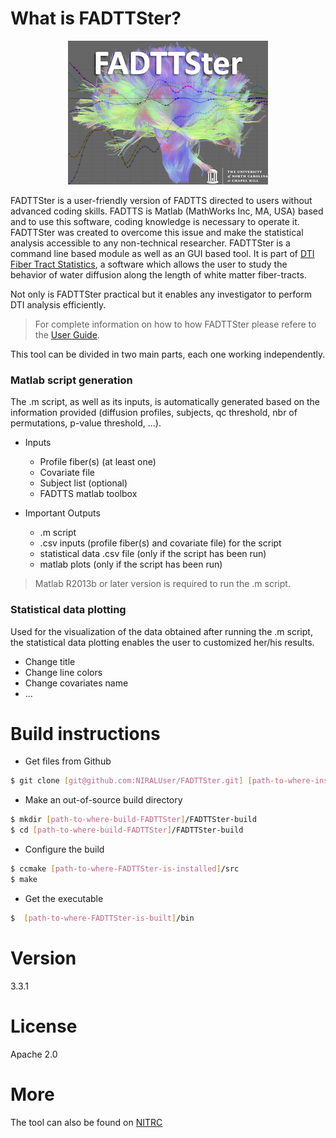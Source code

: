 # What is FADTTSter?

<p align="center"><img src="doc/Logo/logoFADTTSter_small.jpg" alt="LogoFADTTSer_small"/></p>

FADTTSter is a user-friendly version of FADTTS directed to users without advanced coding skills.
FADTTS is Matlab (MathWorks Inc, MA, USA) based and to use this software, coding knowledge is necessary to operate it.
FADTTSter was created to overcome this issue and make the statistical analysis accessible to any non-technical researcher.
FADTTSter is a command line based module as well as an GUI based tool.
It is part of [DTI Fiber Tract Statistics], a software which allows the user to study the behavior of water diffusion along the length of white matter fiber-tracts.

Not only is FADTTSter practical but it enables any investigator to perform DTI analysis efficiently.

> For complete information on how to how FADTTSter please refere to the [User Guide].

This tool can be divided in two main parts, each one working independently.


### Matlab script generation
The .m script, as well as its inputs, is automatically generated based on the information provided (diffusion profiles, subjects, qc threshold, nbr of permutations, p-value threshold, ...).

* Inputs
    - Profile fiber(s) (at least one)
    - Covariate file
    - Subject list (optional)
    - FADTTS matlab toolbox


* Important Outputs
    - .m script
    - .csv inputs (profile fiber(s) and covariate file) for the script
    - statistical data .csv file (only if the script has been run)
    - matlab plots (only if the script has been run)

> Matlab R2013b or later version is required to run the .m script.


### Statistical data plotting
Used for the visualization of the data obtained after running the .m script, the statistical data plotting enables the user to customized her/his results.
* Change title
* Change line colors
* Change covariates name
* ...


# Build instructions

* Get files from Github
```sh
$ git clone [git@github.com:NIRALUser/FADTTSter.git] [path-to-where-install-FADTTSter]
```

* Make an out-of-source build directory
```sh
$ mkdir [path-to-where-build-FADTTSter]/FADTTSter-build
$ cd [path-to-where-build-FADTTSter]/FADTTSter-build
```

* Configure the build
```sh
$ ccmake [path-to-where-FADTTSter-is-installed]/src
$ make
```

* Get the executable
```sh
$  [path-to-where-FADTTSter-is-built]/bin
```


# Version
3.3.1

# License
Apache 2.0

# More
The tool can also be found on [NITRC]

[//]: #

   [DTI Fiber Tract Statistics]: <https://github.com/NIRALUser/DTIFiberTractStatistics>
   [User Guide]: <https://github.com/jeantm/FADTTSter/blob/master/doc/UserGuide/UserGuide.txt>
   [NITRC]: <http://www.nitrc.org>

